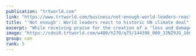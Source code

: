 ```yaml
---
publication: "trtworld.com"
link: "https://www.trtworld.com/business/not-enough-world-leaders-react-to-historic-un-climate-deal-62728"
title: "'Not enough': World leaders react to historic UN climate deal"
excerpt: "While receiving praise for the creation of a 'loss and damage' fund, COP27 has been criticised over a failure to push further efforts on cutting emissions to limit global warming to 1.5 degrees Celsiu"
image: "https://cdni0.trtworld.com/w480/h270/q75/144398_000_32NZ9JG_1668949293716.jpg"
group: con
rank: 5
---
```

